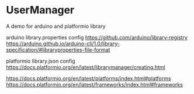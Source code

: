 # UserManager
A demo for arduino and platformio library

arduino library.properties config
https://github.com/arduino/library-registry
https://arduino.github.io/arduino-cli/1.0/library-specification/#libraryproperties-file-format

platformio library.json config
https://docs.platformio.org/en/latest/librarymanager/creating.html

https://docs.platformio.org/en/latest/platforms/index.html#platforms
https://docs.platformio.org/en/latest/frameworks/index.html#frameworks